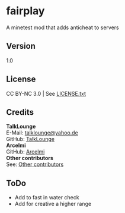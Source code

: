 # fairplay
A minetest mod that adds anticheat to servers

## Version
1.0

## License
CC BY-NC 3.0 | See [LICENSE.txt](https://github.com/TalkLounge/fairplay/blob/master/LICENSE.txt "Link to LICENSE.txt")

## Credits
**TalkLounge**  
E-Mail: talklounge@yahoo.de  
GitHub: [TalkLounge](https://github.com/TalkLounge/ "Link to TalkLounge's GitHub")  
**Arcelmi**  
GitHub: [Arcelmi](https://github.com/Arcelmi/ "Link to Arcelmi's GitHub")  
**Other contributors**  
See: [Other contributors](https://github.com/TalkLounge/fairplay/graphs/contributors "Link to other contributors")

## ToDo
* Add to fast in water check
* Add for creative a higher range

